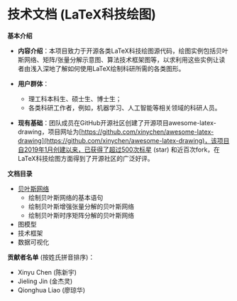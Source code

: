 技术文档 (LaTeX科技绘图)
============

**基本介绍**

- **内容介绍**：本项目致力于开源各类LaTeX科技绘图源代码，绘图实例包括贝叶斯网络、矩阵/张量分解示意图、算法技术框架图等，以求利用这些实例让读者由浅入深地了解如何使用LaTeX绘制科研所需的各类图形。

- **用户群体**：
  - 理工科本科生、硕士生、博士生；
  - 各类科研工作者，例如，机器学习、人工智能等相关领域的科研人员。

- **现有基础**：团队成员在GitHub开源社区创建了开源项目awesome-latex-drawing，项目网址为[https://github.com/xinychen/awesome-latex-drawing](https://github.com/xinychen/awesome-latex-drawing)，该项目自2019年1月创建以来，已获得了超过500次标星 (star) 和近百次fork，在LaTeX科技绘图方面得到了开源社区的广泛好评。

**文档目录**

- [贝叶斯网络](https://github.com/xinychen/awesome-latex-drawing/blob/master/tutorial/Bayesian_nets.md)
  - 绘制贝叶斯网络的基本语句
  - 绘制贝叶斯增强张量分解的贝叶斯网络
  - 绘制贝叶斯时序矩阵分解的贝叶斯网络
- 图模型
- 技术框架
- 数据可视化

**贡献者名单** (按姓氏拼音排序)：

- Xinyu Chen (陈新宇)
- Jieling Jin (金杰灵)
- Qionghua Liao (廖琼华)
